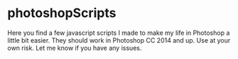 # photoshopScripts
Here you find a few javascript scripts I made to make my life in Photoshop a little bit easier. They should work in Photoshop CC 2014 and up. Use at your own risk. Let me know if you have any issues.
